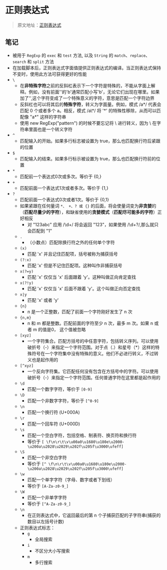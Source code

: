 # 正则表达式

> 原文地址：[正则表达式](https://developer.mozilla.org/zh-CN/docs/Web/JavaScript/Guide/Regular_Expressions)

## 笔记
- 被用于 `RegExp` 的 `exec` 和 `test` 方法, 以及 `String` 的 `match`、`replace`、`search` 和 `split` 方法
- 在加载脚本后，正则表达式字面值提供正则表达式的编译。当正则表达式保持不变时，使用此方法可获得更好的性能
- `\`
	- 在**非特殊字符**之前的反斜杠表示下一个字符是特殊的，不能从字面上解释。例如，没有前面'\'的'b'通常匹配小写'b'，无论它们出现在哪里。如果加了'\',这个字符变成了一个特殊意义的字符，意思是匹配一个字符边界
	- 反斜杠也可以将其后的**特殊字符**，转义为字面量。例如，模式 /a\*/ 代表会匹配 0 个或者多个 a。相反，模式 /a\\\*/ 将 '*' 的特殊性移除，从而可以匹配像 "a\*" 这样的字符串
	- 使用 new RegExp("pattern") 的时候不要忘记将 \ 进行转义，因为 \ 在字符串里面也是一个转义字符
- `^`
	- 匹配输入的开始。如果多行标志被设置为 true，那么也匹配换行符后紧跟的位置
- `$`
	- 匹配输入的结束。如果多行标示被设置为 true，那么也匹配换行符前的位置
- `*`
	- 匹配前一个表达式0次或多次。等价于 {0,}
- `+`
	- 匹配前面一个表达式1次或者多次。等价于 {1,}
- `?`
	- 匹配前面一个表达式0次或者1次。等价于 {0,1}
	- 如果紧跟在任何量词 `*、 +、? 或 {}` 的后面，将会使量词变为**非贪婪**的（**匹配尽量少的字符**），和缺省使用的**贪婪模式**（**匹配尽可能多的字符**）正好相反
		- 对 "123abc" 应用 /\d+/ 将会返回 "123"，如果使用 /\d+?/,那么就只会匹配到 "1"
	- `.`
		- （小数点）匹配除换行符之外的任何单个字符
	- `(x)`
		- 匹配 'x' 并且记住匹配项，括号被称为捕获括号
	- `(?:x)`
		- 匹配 'x' 但是不记住匹配项。这种叫作非捕获括号
	- `x(?=y)`
		- 匹配 'x' 仅仅当 'x' 后面跟着 'y'。这种叫做正向肯定查找
	- `x(?!y)`
		- 匹配 'x' 仅仅当 'x' 后面不跟着 'y'。这个叫做正向否定查找
	- `x|y`
		- 匹配 'x' 或者 'y'
	- `{n}`
		- n 是一个正整数，匹配了前面一个字符刚好发生了 n 次
	- `{n,m}`
		- n 和 m 都是整数。匹配前面的字符至少 n 次，最多 m 次。如果 n 或者 m 的值是0， 这个值被忽略
	- `[xyz]`
		- 一个字符集合。匹配方括号的中任意字符，包括转义序列。可以使用破折号（-）来指定一个字符范围。对于点（.）和星号（*）这样的特殊符号在一个字符集中没有特殊的意义。他们不必进行转义，不过转义也是起作用的
	- `[^xyz]`
		- 一个反向字符集。它匹配任何没有包含在方括号中的字符。可以使用破折号（-）来指定一个字符范围。任何普通字符在这里都是起作用的
	- `\d`
		- 匹配一个数字字符，等价于 `[0-9]`
	- `\D`
		- 匹配一个非数字字符，等价于 `[^0-9]`
	- `\n`
		- 匹配一个换行符 (U+000A)
	- `\r`
		- 匹配一个回车符 (U+000D)
	- `\s`
		- 匹配一个空白字符，包括空格、制表符、换页符和换行符
		- 等价于 `[ \f\n\r\t\v\u00a0\u1680\u180e\u2000-\u200a\u2028\u2029\u202f\u205f\u3000\ufeff]`
	- `\S`
		- 匹配一个非空白字符
		- 等价于 `[^ \f\n\r\t\v\u00a0\u1680\u180e\u2000-\u200a\u2028\u2029\u202f\u205f\u3000\ufeff]`
	- `\w`
		- 匹配一个单字字符（字母、数字或者下划线）
		- 等价于 `[A-Za-z0-9_]`
	- `\W`
		- 匹配一个非单字字符
		- 等价于 `[^A-Za-z0-9_]`
	- `\n`
		- 在正则表达式中，它返回最后的第 n 个子捕获匹配的子字符串(捕获的数目以左括号计数)
	- 正则表达式标志：
		- `g`
			- 全局搜索
		- `i`
			- 不区分大小写搜索
		- `m`
			- 多行搜索



